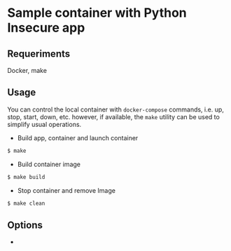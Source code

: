 # Sample container with Python Insecure app

## Requeriments

Docker, make

## Usage
You can control the local container with ```docker-compose``` commands, i.e. up, stop, start, down, etc. however, if available, the ```make``` utility can be used to simplify usual operations.

- Build app, container and launch container

```bash
$ make
```
- Build container image

```bash
$ make build
```
- Stop container and remove Image

```bash
$ make clean
```

## Options
- 
